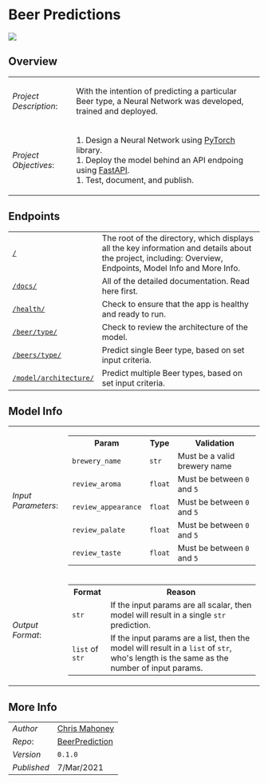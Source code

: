 # Beer Predictions

![](https://img.shields.io/static/v1?label=version&message=v0.1.0&style=flat&color=green)

## Overview

<table>
    <tr>
        <td><i>Project Description</i>:</td>
        <td>
            <p>With the intention of predicting a particular Beer type, a Neural Network was developed, trained and deployed.</p>
        </td>
    </tr>
    <tr>
        <td><i>Project Objectives</i>:</td>
        <td>
            <p>
                1. Design a Neural Network using <a href="https://pytorch.org/">PyTorch</a> library.
                <br>
                1. Deploy the model behind an API endpoing using <a href="https://fastapi.tiangolo.com/">FastAPI</a>.
                <br>
                1. Test, document, and publish.
            </p>   
        </td>
    </tr>
</table>

## Endpoints

<table>
    <tr>
        <td><code><a href="/">/</a></code></td>
        <td>The root of the directory, which displays all the key information and details about the project, including: Overview, Endpoints, Model Info and More Info.</td>
    </tr>
    <tr>
        <td><code><a href="/docs">/docs/</a></code></td>
        <td>All of the detailed documentation. Read here first.</td>
    </tr>
    <tr>
        <td><code><a href="/health">/health/</a></code></td>
        <td>Check to ensure that the app is healthy and ready to run.</td>
    </tr>
    <tr>
        <td><code><a href="/beer/type">/beer/type/</a></code></td>
        <td>Check to review the architecture of the model.</td>
    </tr>
    <tr>
        <td><code><a href="/beers/type">/beers/type/</a></code></td>
        <td>Predict single Beer type, based on set input criteria.</td>
    </tr>
    <tr>
        <td><code><a href="/model/architecture">/model/architecture/</a></code></td>
        <td>Predict multiple Beer types, based on set input criteria.</td>
    </tr>
</table>

## Model Info
<table>
    <tr>
        <td><i>Input Parameters</i>:</td>
        <td>
            <table>
                <tr>
                    <th>Param</th>
                    <th>Type</th>
                    <th>Validation</th>
                </tr>
                <tr>
                    <td><code>brewery_name</code></td>
                    <td><code>str</code></td>
                    <td>Must be a valid brewery name</td>
                </tr>
                <tr>
                    <td><code>review_aroma</code></td>
                    <td><code>float</code></td>
                    <td>Must be between <code>0</code> and <code>5</code></td>
                </tr>
                <tr>
                    <td><code>review_appearance</code></td>
                    <td><code>float</code></td>
                    <td>Must be between <code>0</code> and <code>5</code></td>
                </tr>
                <tr>
                    <td><code>review_palate</code></td>
                    <td><code>float</code></td>
                    <td>Must be between <code>0</code> and <code>5</code></td>
                </tr>
                <tr>
                    <td><code>review_taste</code></td>
                    <td><code>float</code></td>
                    <td>Must be between <code>0</code> and <code>5</code></td>
                </tr>
            </table>
        </td>
    </tr>
    <tr>
        <td><i>Output Format</i>:</td>
        <td>
            <table>
                <tr>
                    <th>Format</th>
                    <th>Reason</th>
                </tr>
                <tr>
                    <td><code>str</code></td>
                    <td>If the input params are all scalar, then model will result in a single <code>str</code> prediction.</td>
                </tr>
                <tr>
                    <td><code>list</code> of <code>str</code></td>
                    <td>If the input params are a list, then the model will result in a <code>list</code> of <code>str</code>, who's length is the same as the number of input params.</td>
                </tr>
            </table>
        </td>
    </tr>
</table>

## More Info

<table>
    <tr>
        <td><i>Author</i></td>
        <td><a href="https://www.linkedin.com/in/chrimaho/">Chris Mahoney</a></td>
    </tr>
    <tr>
        <td><i>Repo</i>:</td>
        <td><a href="https://github.com/chrimaho/BeerPrediction">BeerPrediction</a></td>
    </tr>
    <tr>
        <td><i>Version</i></td>
        <td><code>0.1.0</code></td>
    </tr>
    <tr>
        <td><i>Published</i></td>
        <td>7/Mar/2021</td>
    </tr>
</table>